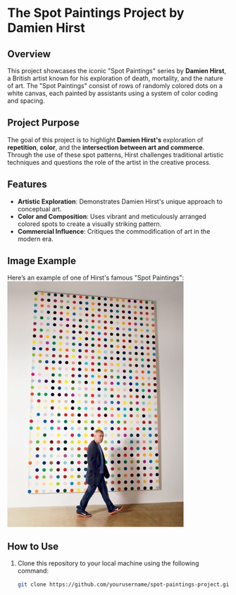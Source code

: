 # **The Spot Paintings Project by Damien Hirst**

## Overview
This project showcases the iconic "Spot Paintings" series by **Damien Hirst**, a British artist known for his exploration of death, mortality, and the nature of art. The "Spot Paintings" consist of rows of randomly colored dots on a white canvas, each painted by assistants using a system of color coding and spacing.

## Project Purpose
The goal of this project is to highlight **Damien Hirst's** exploration of **repetition**, **color**, and the **intersection between art and commerce**. Through the use of these spot patterns, Hirst challenges traditional artistic techniques and questions the role of the artist in the creative process.

## Features
- **Artistic Exploration**: Demonstrates Damien Hirst's unique approach to conceptual art.
- **Color and Composition**: Uses vibrant and meticulously arranged colored spots to create a visually striking pattern.
- **Commercial Influence**: Critiques the commodification of art in the modern era.

## Image Example
Here’s an example of one of Hirst's famous "Spot Paintings":
<img src="https://github.com/samaalharbi2/100-Days-of-code/blob/main/intermediate/Hirst%20Painting%20project/image.jpg" width="400" />

## How to Use
1. Clone this repository to your local machine using the following command:
   ```bash
   git clone https://github.com/yourusername/spot-paintings-project.git
